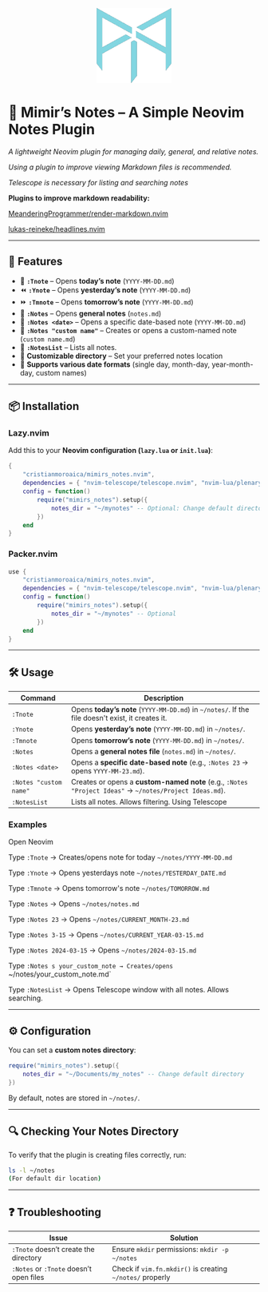<p align="center">
<img src="./mimir.png" width="150" height="150">
</p>

# 📓 Mimir’s Notes – A Simple Neovim Notes Plugin
*A lightweight Neovim plugin for managing daily, general, and relative notes.*

*Using a plugin to improve viewing Markdown files is recommended.*

*Telescope is necessary for listing and searching notes*

**Plugins to improve markdown readability:**

<a href="https://github.com/MeanderingProgrammer/render-markdown.nvim">MeanderingProgrammer/render-markdown.nvim</a>

<a href="https://github.com/lukas-reineke/headlines.nvim">lukas-reineke/headlines.nvim</a>

---

## 🚀 Features
- 📅 **`:Tnote`** – Opens **today’s note** (`YYYY-MM-DD.md`)
- ⏪ **`:Ynote`** – Opens **yesterday’s note** (`YYYY-MM-DD.md`)
- ⏩ **`:Tmnote`** – Opens **tomorrow’s note** (`YYYY-MM-DD.md`)
- 📜 **`:Notes`** – Opens **general notes** (`notes.md`)
- 📆 **`:Notes <date>`** – Opens a specific date-based note (`YYYY-MM-DD.md`)
- 📝 **`:Notes "custom name"`** – Creates or opens a custom-named note (`custom name.md`)
- 📑 **`:NotesList`** – Lists all notes.
- 🏡 **Customizable directory** – Set your preferred notes location
- 🔄 **Supports various date formats** (single day, month-day, year-month-day, custom names)

---

## 📦 Installation

### **Lazy.nvim**
Add this to your **Neovim configuration (`lazy.lua` or `init.lua`)**:
```lua
{
    "cristianmoroaica/mimirs_notes.nvim",
    dependencies = { "nvim-telescope/telescope.nvim", "nvim-lua/plenary.nvim" },
    config = function()
        require("mimirs_notes").setup({
            notes_dir = "~/mynotes" -- Optional: Change default directory
        })
    end
}
```

### **Packer.nvim**
```lua
use {
    "cristianmoroaica/mimirs_notes.nvim",
    dependencies = { "nvim-telescope/telescope.nvim", "nvim-lua/plenary.nvim" },
    config = function()
        require("mimirs_notes").setup({
            notes_dir = "~/mynotes" -- Optional
        })
    end
}
```

---

## 🛠️ Usage
| **Command**  | **Description** |
|-------------|---------------|
| `:Tnote`    | Opens **today’s note** (`YYYY-MM-DD.md`) in `~/notes/`. If the file doesn't exist, it creates it. |
| `:Ynote`    | Opens **yesterday’s note** (`YYYY-MM-DD.md`) in `~/notes/`. |
| `:Tmnote`   | Opens **tomorrow’s note** (`YYYY-MM-DD.md`) in `~/notes/`. |
| `:Notes`    | Opens a **general notes file** (`notes.md`) in `~/notes/`. |
| `:Notes <date>` | Opens a **specific date-based note** (e.g., `:Notes 23` → opens `YYYY-MM-23.md`). |
| `:Notes "custom name"` | Creates or opens a **custom-named note** (e.g., `:Notes "Project Ideas"` → `~/notes/Project Ideas.md`). |
| `:NotesList` | Lists all notes. Allows filtering. Using Telescope |

### **Examples**
 Open Neovim

 Type `:Tnote` → Creates/opens note for today `~/notes/YYYY-MM-DD.md`

 Type `:Ynote` → Opens yesterdays note `~/notes/YESTERDAY_DATE.md`

 Type `:Tmnote` → Opens tomorrow's note `~/notes/TOMORROW.md`

 Type `:Notes` → Opens `~/notes/notes.md`

 Type `:Notes 23` → Opens `~/notes/CURRENT_MONTH-23.md`

 Type `:Notes 3-15` → Opens `~/notes/CURRENT_YEAR-03-15.md`

 Type `:Notes 2024-03-15` → Opens `~/notes/2024-03-15.md`

 Type `:Notes s your_custom_note → Creates/opens `~/notes/your_custom_note.md`

 Type `:NotesList` → Opens Telescope window with all notes. Allows searching.

---

## ⚙️ Configuration
You can set a **custom notes directory**:
```lua
require("mimirs_notes").setup({
    notes_dir = "~/Documents/my_notes" -- Change default directory
})
```
By default, notes are stored in `~/notes/`.

---

## 🔍 Checking Your Notes Directory
To verify that the plugin is creating files correctly, run:
```sh
ls -l ~/notes
(For default dir location)
```
---

## ❓ Troubleshooting
| **Issue** | **Solution** |
|-----------|-------------|
| `:Tnote` doesn’t create the directory | Ensure `mkdir` permissions: `mkdir -p ~/notes` |
| `:Notes` or `:Tnote` doesn’t open files | Check if `vim.fn.mkdir()` is creating `~/notes/` properly |
